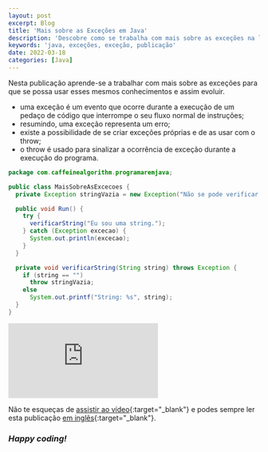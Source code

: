 ```yaml
---
layout: post
excerpt: Blog
title: 'Mais sobre as Exceções em Java'
description: 'Descobre como se trabalha com mais sobre as exceções na linguagem de programação Java. Obtém respostas às tuas dúvidas com a teoria e os exemplos apresentados.'
keywords: 'java, exceções, exceção, publicação'
date: 2022-03-18
categories: [Java]
---
```


Nesta publicação aprende-se a trabalhar com mais sobre as exceções para que se possa usar esses mesmos conhecimentos e assim evoluir.

- uma exceção é um evento que ocorre durante a execução de um pedaço de código que interrompe o seu fluxo normal de instruções;
- resumindo, uma exceção representa um erro;
- existe a possibilidade de se criar exceções próprias e de as usar com o throw;
- o throw é usado para sinalizar a ocorrência de exceção durante a execução do programa.

```java
package com.caffeinealgorithm.programaremjava;

public class MaisSobreAsExcecoes {
  private Exception stringVazia = new Exception("Não se pode verificar uma string que esteja vazia.");

  public void Run() {
    try {
      verificarString("Eu sou uma string.");
    } catch (Exception excecao) {
      System.out.println(excecao);
    }
  }

  private void verificarString(String string) throws Exception {
    if (string == "")
      throw stringVazia;
    else
      System.out.printf("String: %s", string);
  }
}
```

<div class="video-container">
  <iframe src="https://www.youtube.com/embed/b40p72IG4-8" frameborder="0" allowfullscreen></iframe>
</div>

Não te esqueças de [assistir ao vídeo](https://youtu.be/b40p72IG4-8){:target="\_blank"} e podes sempre ler esta publicação [em inglês](https://nelsonsilvadev.com/blog/more-about-exceptions-in-java/){:target="\_blank"}.

### _Happy coding!_

